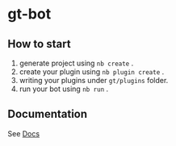 # gt-bot

## How to start

1. generate project using `nb create` .
2. create your plugin using `nb plugin create` .
3. writing your plugins under `gt/plugins` folder.
4. run your bot using `nb run` .

## Documentation

See [Docs](https://v2.nonebot.dev/)
